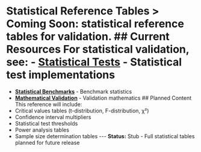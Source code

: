 # Statistical Reference Tables > **Coming Soon:** statistical reference tables for validation. ## Current Resources For statistical validation, see: - **[Statistical Tests](../reference/analysis/validation_statistical_tests.md)** - Statistical test implementations
- **[Statistical Benchmarks](../reference/benchmarks/statistical_benchmarks_v2.md)** - Benchmark statistics
- **[Mathematical Validation](../mathematical_validation_procedures.md)** - Validation mathematics ## Planned Content This reference will include:
- Critical values tables (t-distribution, F-distribution, χ²)
- Confidence interval multipliers
- Statistical test thresholds
- Power analysis tables
- Sample size determination tables --- **Status:** Stub - Full statistical tables planned for future release
